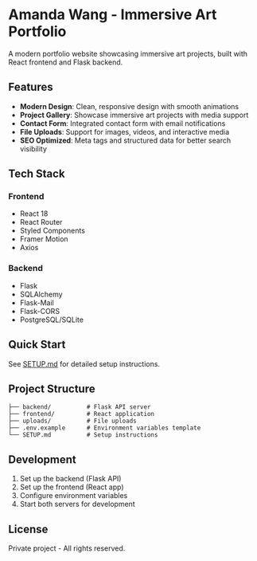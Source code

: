 # Amanda Wang - Immersive Art Portfolio

A modern portfolio website showcasing immersive art projects, built with React frontend and Flask backend.

## Features

- **Modern Design**: Clean, responsive design with smooth animations
- **Project Gallery**: Showcase immersive art projects with media support
- **Contact Form**: Integrated contact form with email notifications
- **File Uploads**: Support for images, videos, and interactive media
- **SEO Optimized**: Meta tags and structured data for better search visibility

## Tech Stack

### Frontend
- React 18
- React Router
- Styled Components
- Framer Motion
- Axios

### Backend
- Flask
- SQLAlchemy
- Flask-Mail
- Flask-CORS
- PostgreSQL/SQLite

## Quick Start

See [SETUP.md](./SETUP.md) for detailed setup instructions.

## Project Structure

```
├── backend/          # Flask API server
├── frontend/         # React application
├── uploads/          # File uploads
├── .env.example      # Environment variables template
└── SETUP.md          # Setup instructions
```

## Development

1. Set up the backend (Flask API)
2. Set up the frontend (React app)
3. Configure environment variables
4. Start both servers for development

## License

Private project - All rights reserved.
